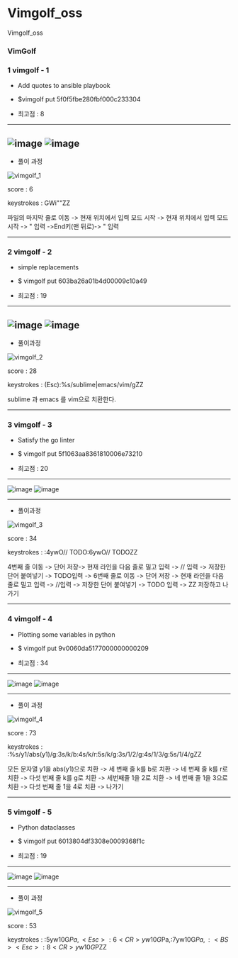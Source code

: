 # Vimgolf_oss
Vimgolf_oss

### VimGolf ###

### 1 **vimgolf - 1** ###

* Add quotes to ansible playbook

* $vimgolf put 5f0f5fbe280fbf000c233304

* 최고점 : 8
----------------------------------------------------
![image](https://user-images.githubusercontent.com/87855218/144703062-6228187c-2d7c-4828-83e3-f818eb169ea1.png)
![image](https://user-images.githubusercontent.com/87855218/144703068-7f81eeeb-e72c-4fa1-94af-f91c8c094676.png)
-----------------------------------------------------
* 풀이 과정 

![vimgolf_1](https://user-images.githubusercontent.com/87855218/144703128-48da5652-7e54-4839-a3bf-7be0f605f242.gif)

score : 6

keystrokes : GWi"<END>"ZZ
  
파일의 마지막 줄로 이동 -> 현재 위치에서 입력 모드 시작 -> 현재 위치에서 입력 모드 시작 -> " 입력 ->End키(맨 뒤로)-> " 입력


---------------------------------------------------------
  
### 2 **vimgolf - 2** ###
  
*  simple replacements

* $ vimgolf put 603ba26a01b4d00009c10a49

* 최고점 : 19
  
---------------------------------------------------------
![image](https://user-images.githubusercontent.com/87855218/144703289-5481b6f5-af4f-40a7-b7bb-70da584cd1b6.png)
![image](https://user-images.githubusercontent.com/87855218/144703293-873200dd-5a1c-449a-abaf-290a4eb7a901.png)
--------------------------------------------------------------
* 풀이과정

![vimgolf_2](https://user-images.githubusercontent.com/87855218/144703307-1ea61960-1647-450a-802d-4e56d99d57e2.gif)

score : 28 

keystrokes : (Esc):%s/sublime|emacs/vim/gZZ

sublime 과 emacs 를 vim으로 치환한다.

-------------------------------------------------------------

### 3 **vimgolf - 3** ###
  
* Satisfy the go linter

* $ vimgolf put 5f1063aa8361810006e73210

* 최고점 : 20
  
------------------------------------------------------------
![image](https://user-images.githubusercontent.com/87855218/144703430-d144f328-c494-4c84-a942-c1b2e2ee9c22.png)
![image](https://user-images.githubusercontent.com/87855218/144703433-0eff6ce7-fa15-4be3-a2a2-713386d774ad.png)

------------------------------------------------------------
* 풀이과정
  
![vimgolf_3](https://user-images.githubusercontent.com/87855218/144703455-d44ceadb-74ea-4ce9-b3af-bfb848c4f989.gif)

score : 34 

keystrokes : :4<CR>ywO// <C-N> TODO<Esc>:6<CR>ywO// <C-N> TODO<Esc>ZZ

4번째 줄 이동 -> 단어 저장-> 현재 라인을 다음 줄로 밀고 입력 -> // 입력 -> 저장한 단어 붙여넣기 -> TODO입력 -> 6번째 줄로 이동 -> 단어 저장 -> 현재 라인을 다음 줄로 밀고 입력 -> //입력 -> 저장한 단어 붙여넣기 -> TODO 입력 -> ZZ 저장하고 나가기
  
---------------------------------------------------------

### 4 **vimgolf - 4** ###
  
* Plotting some variables in python

* $ vimgolf put 9v0060da5177000000000209

* 최고점 : 34
  
--------------------------------------------------------
![image](https://user-images.githubusercontent.com/87855218/144703579-a6af7912-c2e1-4e3e-98aa-0d77e5880364.png)
![image](https://user-images.githubusercontent.com/87855218/144703581-1ebbeaa6-98a3-4b76-b513-d45058193a9b.png)

------------------------------------------------------------
* 풀이 과정
  
![vimgolf_4](https://user-images.githubusercontent.com/87855218/144703650-fd84e05f-c1d6-4daa-befc-866326d029f2.gif)

  
score : 73 

keystrokes : :%s/y1/abs(y1)/g<CR>:3s/k/b<CR>:4s/k/r<CR>:5s/k/g<CR>:3s/1/2/g<CR>:4s/1/3/g<CR>:5s/1/4/g<CR>ZZ

모든 문자열 y1을 abs(y1)으로 치환 -> 세 번째 줄 k를 b로 치환 -> 네 번째 줄 k를 r로 치환 -> 다섯 번째 줄 k를 g로 치환 -> 세번째줄 1을 2로 치환 -> 네 번째 줄 1을 3으로 치환 -> 다섯 번째 줄 1을 4로 치환 -> 나가기
  
-----------------------------------------------------------
### 5 **vimgolf - 5** ###
  
* Python dataclasses

*  $ vimgolf put 6013804df3308e0009368f1c

* 최고점 : 19
  
-----------------------------------------------------------
 
![image](https://user-images.githubusercontent.com/87855218/144703724-11240865-834c-48be-a6f4-7978803eb6a1.png)
![image](https://user-images.githubusercontent.com/87855218/144703733-15f4d9f6-c8ad-4e32-9dc9-83dd979292ba.png)

-----------------------------------------------------------
* 풀이 과정 
  
![vimgolf_5](https://user-images.githubusercontent.com/87855218/144703754-7251fb4a-234c-4c3d-beaa-ba204cb12b6e.gif)


score : 53 

keystrokes : :5<CR>yw10G$Pa,<Esc>:6<CR>yw10G$Pa,<Esc>:7<CR>yw10G$Pa,:<BS><Esc>:8<CR>yw10G$PZZ
